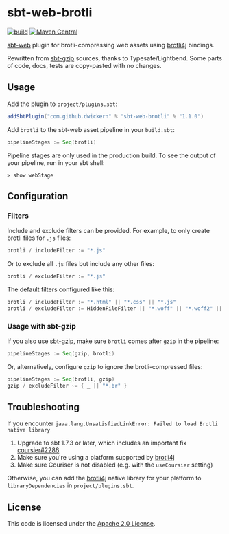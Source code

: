 sbt-web-brotli
==========

[![build](https://github.com/dwickern/sbt-web-brotli/workflows/build/badge.svg)](https://github.com/dwickern/sbt-web-brotli/actions)
[![Maven Central](https://maven-badges.herokuapp.com/maven-central/com.github.dwickern/sbt-web-brotli/badge.svg)](https://maven-badges.herokuapp.com/maven-central/com.github.dwickern/sbt-web-brotli)

[sbt-web] plugin for brotli-compressing web assets using [brotli4j] bindings.

Rewritten from [sbt-gzip] sources, thanks to Typesafe/Lightbend.
Some parts of code, docs, tests are copy-pasted with no changes.


Usage
----------

Add the plugin to `project/plugins.sbt`:

```scala
addSbtPlugin("com.github.dwickern" % "sbt-web-brotli" % "1.1.0")
```

Add `brotli` to the sbt-web asset pipeline in your `build.sbt`:

```scala
pipelineStages := Seq(brotli)
```

Pipeline stages are only used in the production build.
To see the output of your pipeline, run in your sbt shell:

```
> show webStage
```

Configuration
-------------

### Filters

Include and exclude filters can be provided. For example, to only create brotli files for `.js` files:

```scala
brotli / includeFilter := "*.js"
```

Or to exclude all `.js` files but include any other files:

```scala
brotli / excludeFilter := "*.js"
```

The default filters configured like this:

```scala
brotli / includeFilter := "*.html" || "*.css" || "*.js"
brotli / excludeFilter := HiddenFileFilter || "*.woff" || "*.woff2" || "*.gz"
```

### Usage with sbt-gzip

If you also use [sbt-gzip], make sure `brotli` comes after `gzip` in the pipeline:

```scala
pipelineStages := Seq(gzip, brotli)
```

Or, alternatively, configure `gzip` to ignore the brotli-compressed files:

```scala
pipelineStages := Seq(brotli, gzip)
gzip / excludeFilter ~= { _ || "*.br" }
```

Troubleshooting
-------

If you encounter `java.lang.UnsatisfiedLinkError: Failed to load Brotli native library`
1. Upgrade to sbt 1.7.3 or later, which includes an important fix [coursier#2286](https://github.com/coursier/coursier/pull/2286)
2. Make sure you're using a platform supported by [brotli4j]
3. Make sure Couriser is not disabled (e.g. with the `useCoursier` setting)

Otherwise, you can add the [brotli4j] native library for your platform to `libraryDependencies` in `project/plugins.sbt`.

License
-------

This code is licensed under the [Apache 2.0 License][apache].

[brotli4j]: https://github.com/hyperxpro/Brotli4j
[sbt-gzip]: https://github.com/sbt/sbt-gzip
[sbt-web]: https://github.com/sbt/sbt-web
[apache]: http://www.apache.org/licenses/LICENSE-2.0.html
